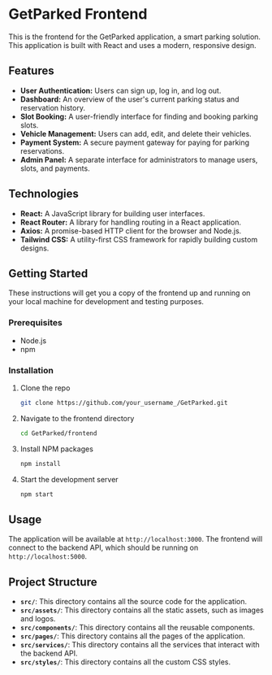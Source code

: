 # GetParked Frontend

This is the frontend for the GetParked application, a smart parking solution. This application is built with React and uses a modern, responsive design.

## Features

*   **User Authentication:** Users can sign up, log in, and log out.
*   **Dashboard:** An overview of the user's current parking status and reservation history.
*   **Slot Booking:** A user-friendly interface for finding and booking parking slots.
*   **Vehicle Management:** Users can add, edit, and delete their vehicles.
*   **Payment System:** A secure payment gateway for paying for parking reservations.
*   **Admin Panel:** A separate interface for administrators to manage users, slots, and payments.

## Technologies

*   **React:** A JavaScript library for building user interfaces.
*   **React Router:** A library for handling routing in a React application.
*   **Axios:** A promise-based HTTP client for the browser and Node.js.
*   **Tailwind CSS:** A utility-first CSS framework for rapidly building custom designs.

## Getting Started

These instructions will get you a copy of the frontend up and running on your local machine for development and testing purposes.

### Prerequisites

*   Node.js
*   npm

### Installation

1.  Clone the repo
    ```sh
    git clone https://github.com/your_username_/GetParked.git
    ```
2.  Navigate to the frontend directory
    ```sh
    cd GetParked/frontend
    ```
3.  Install NPM packages
    ```sh
    npm install
    ```
4.  Start the development server
    ```sh
    npm start
    ```

## Usage

The application will be available at `http://localhost:3000`. The frontend will connect to the backend API, which should be running on `http://localhost:5000`.

## Project Structure

*   **`src/`**: This directory contains all the source code for the application.
*   **`src/assets/`**: This directory contains all the static assets, such as images and logos.
*   **`src/components/`**: This directory contains all the reusable components.
*   **`src/pages/`**: This directory contains all the pages of the application.
*   **`src/services/`**: This directory contains all the services that interact with the backend API.
*   **`src/styles/`**: This directory contains all the custom CSS styles.